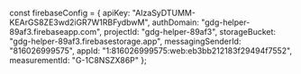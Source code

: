 const firebaseConfig = {
  apiKey: "AIzaSyDTUMM-KEArGS8ZE3wd2iGR7W1RBFydbwM",
  authDomain: "gdg-helper-89af3.firebaseapp.com",
  projectId: "gdg-helper-89af3",
  storageBucket: "gdg-helper-89af3.firebasestorage.app",
  messagingSenderId: "816026999575",
  appId: "1:816026999575:web:eb3bb212183f29494f7552",
  measurementId: "G-1C8NSZX86P"
};